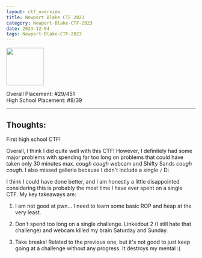 ```yaml
---
layout: ctf_overview
title: Newport Blake CTF 2023
category: Newport-Blake-CTF-2023
date: 2023-12-04
tags: Newport-Blake-CTF-2023
---
```


[<img src="https://imgur.com/FxfhDcc.png" width=100px>](https://ctftime.org/event/2072)  

Overall Placement: #29/451  
High School Placement: #8/39  

---

## Thoughts:
First high school CTF!  

Overall, I think I did quite well with this CTF! However, I definitely had some major problems with spending far too long on problems that could have taken only 30 minutes max. *cough cough* webcam and Shifty Sands *cough cough*. I also missed galleria because I didn't include a single `/` D:

I think I could have done better, and I am honestly a little disappointed considering this is probably the most time I have ever spent on a single CTF. My key takeaways are:  

1. I am not good at pwn... I need to learn some basic ROP and heap at the very least.  

2. Don't spend too long on a single challenge. Linkedout 2 (I still hate that challenge) and webcam killed my brain Saturday and Sunday. 

3. Take breaks! Related to the previous one, but it's not good to just keep going at a challenge without any progress. It destroys my mental :(  
    